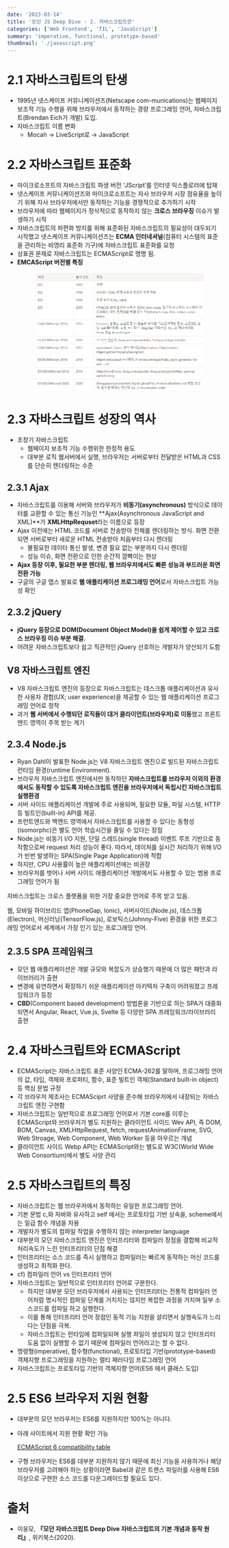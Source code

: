 ```yaml
---
date: '2023-03-14'
title: '모던 JS Deep Dive - 2. 자바스크립트란'
categories: ['Web Frontend', 'TIL', 'JavaScript']
summary: 'imperative, functional, prototype-based'
thumbnail: './javascript.png'
---
```


# 2.1 자바스크립트의 탄생

- 1995년 넷스케이프 커뮤니케이션즈(Netscape com-munications)는 웹페이지 보조적 기능 수행을 위해 브라우저에서 동작하는 경량 프로그래밍 언어, 자바스크립트(Brendan Eich가 개발) 도입.
- 자바스크립트 이름 변화
  - Mocah → LiveScript로 → JavaScript

# 2.2 자바스크립트 표준화

- 마이크로소프트의 자바스크립트 파생 버전 ‘JScript’를 인터넷 익스플로러에 탑재
- 넷스케이프 커뮤니케이션즈와 마이크로소프트는 자사 브라우저 시장 점유율을 높이기 위해 자사 브라우저에서만 동작하는 기능을 경쟁적으로 추가하기 시작
- 브라우저에 따라 웹페이지가 정삭적으로 동작하지 않는 **크로스 브라우징** 이슈가 발생하기 시작
- 자바스크립트의 파편화 방지를 위해 표준화된 자바스크립트의 필요성이 대두되기 시작했고 넷스케이프 커뮤니케이션즈는 **ECMA 인터네셔널**(컴퓨터 시스템의 표준을 관리하는 비영리 표준화 기구)에 자바스크립트 표준화를 요청
- 상표권 문제로 자바스크립트는 ECMAScript로 명명 됨.
- **EMCAScript 버전별 특징**
  <figure>
  <img src="./modern js deep dive/ECMAScript.png" style="max-width:400px margin:0 auto;"/>
  </figure>

# 2.3 자바스크립트 성장의 역사

- 초창기 자바스크립트
  - 웹페이지 보조적 기능 수행위한 한정적 용도
  - 대부분 로직 웹서버에서 실행, 브라우저는 서버로부터 전달받은 HTML과 CSS를 단순히 렌더링하는 수준

## 2.3.1 Ajax

- 자바스크립트를 이용해 서버와 브라우저가 **비동기(asynchronous)** 방식으로 데이터를 교환할 수 있는 통신 기능인 **Ajax(Asynchronous JavaScript and XML)**가 **XMLHttpRequset**라는 이름으로 등장
- Ajax 이전에는 HTML 코드를 서버로 전송받아 전체를 렌더링하는 방식. 화면 전환되면 서버로부터 새로운 HTML 전송받아 처음부터 다시 렌더링
  - 불필요한 데이터 통신 발생, 변경 필요 없는 부분까지 다시 렌더링
  - 성능 이슈, 화면 전환으로 인한 순간적 깜빡이는 현상
- **Ajax 등장 이후, 필요한 부분 렌더링, 웹 브라우저에서도 빠른 성능과 부드러운 화면 전환 가능**
- 구글의 구글 맵스 발표로 **웹 애플리케이션 프로그래밍 언어**로서 자바스크립트 가능성 확인

## 2.3.2 jQuery

- **jQuery 등장으로 DOM(Document Object Model)을 쉽게 제어할 수 있고 크로스 브라우징 이슈 부분 해결.**
- 어려운 자바스크립트보다 쉽고 직관적인 jQuery 선호하는 개발자가 양산되기 도함

## V8 자바스크립트 엔진

- V8 자바스크립트 엔진의 등장으로 자바스크립트는 데스크톱 애플리케이션과 유사한 사용자 경험(UX; user experience)을 제공할 수 있는 웹 애플리케이션 프로그래밍 언어로 정착
- 과거 **웹 서버에서 수행되던 로직들이 대거 클라이언트(브라우저)로 이동**했고 프론트엔드 영역이 주목 받는 계기

## 2.3.4 Node.js

- Ryan Dahl이 발표한 Node.js는 V8 자바스크립트 엔진으로 빌드된 자바스크립트 런타임 환경(runtime Environment).
- 브라우저 자바스크립트 엔진에서만 동작하던 **자바스크립트를 브라우저 이외의 환경에서도 동작할 수 있도록 자바스크립트 엔진을 브라우저에서 독립시킨 자바스크립트 실행환경**
- 서버 사이드 애플리케이션 개발에 주로 사용되며, 필요한 모듈, 파일 시스템, HTTP 등 빌트인(built-in) API를 제공.
- 프런트엔드와 백엔드 영역에서 자바스크립트를 사용할 수 있다는 동형성(isomorphc)은 별도 언어 학습시간을 줄일 수 있다는 장점
- Node.js는 비동기 I/O 지원, 단일 스레드(single thread) 이벤트 루프 기반으로 동작함으로써 request 처리 성능이 좋다. 따라서, 데이처를 실시간 처리하기 위해 I/O가 빈번 발생하는 SPA(Single Page Application)에 적합
- 하지만, CPU 사용률이 높은 애플리케이션에는 비권장
- 브라우저를 벗어나 서버 사이드 애플리케이션 개발에서도 사용할 수 있는 범용 프로그래밍 언어가 됨

자바스크립트는 크로스 플랫폼을 위한 가장 중요한 언어로 주목 받고 있음.

웹, 모바일 하이브리드 앱(PhoneGap, Ionic), 서버사이드(Node.js), 데스크톱(Electron), 머신러닝(TensorFlow.js), 로보틱스(Johnny-Five) 환경을 위한 프로그래밍 언어로서 세계에서 가장 인기 있는 프로그래밍 언어.

## 2.3.5 SPA 프레임워크

- 모던 웹 애플리케이션은 개발 규모와 복잡도가 상승했기 때문에 더 많은 패턴과 라이브러리가 출현
- 변경에 유연하면서 확장하기 쉬운 애플리케이션 아키텍처 구축이 어려워졌고 프레임워크가 등장
- **CBD**(Component based development) 방법론을 기반으로 하는 SPA가 대중화되면서 Angular, React, Vue.js, Svelte 등 다양한  SPA 프레임워크/라이브러리 출현

# 2.4 자바스크립트와 ECMAScript

- ECMAScript는 자바스크립트 표준 사양인 ECMA-262를 말하며, 프로그래밍 언어의 값, 타입, 객체와 프로퍼티, 함수, 표준 빌트인 객체(Standard built-in object)등 핵심 문법 규정
- 각 브라우저 제조사는 ECMASciprt 사양을 준수해 브라우저에서 내장되는 자바스크립트 엔진 구현함
- 자바스크립트는 일반적으로 프로그래밍 언어로서 기본 core를 이루는 ECMAScript와 브라우저가 별도 지원하는 클라이언트 사이드 Wev API, 즉 DOM, BOM, Canvas, XMLHttpRequest, fetch, requestAnimationFrame, SVG, Web Stroage, Web Component, Web Worker 등을 아우르는 개념
- 클라이언트 사이드 Webp API는 ECMAScript와는 별도로 W3C(World Wide Web Consortium)에서 별도 사양 관리

# 2.5 자바스크립트의 특징

- 자바스크립트는 웹 브라우저에서 동작하는 유일한 프로그래밍 언어.
- 기본 문법 c,와 자바와 유사하고 self 에서는 프로토타입 기반 상속을, scheme에서는 일급 함수 개념을 차용
- 개발자가 별도의 컴파일 작업을 수행하지 않는 interpreter language
- 대부분의 모던 자바스크립트 엔진은 인터프리터와 컴파일러 장점을 결합해 비교적 처리속도가 느린 인터프리터의 단점 해결
- 인터프리터는 소스 코드를 즉시 실행하고 컴파일러는 빠르게 동작하는 머신 코드를 생성하고 최적화 한다.
- cf) 컴파일러 언어 vs 인터프리터 언어
- 자바스크립트는 일반적으로 인터프리터 언어로 구분한다.
  - 하지만 대부분 모던 브라우저에서 사용되는 인터프리터는 전통적 컴파일러 언어처럼 명시적인 컴파일 단계를 거치지는 않지만 복잡한 과정을 거치며 일부 소스코드를 컴파일 하고 실행한다.
  - 이를 통해 인터프리터 언어 장점인 동적 기능 지원을 살리면서 실행속도가 느리다는 단점을 극복.
  - 자바스크립트는 런타임에 컴파일되며 실행 파일이 생성되지 않고 인터프리터 도움 없이 실행할 수 없기 때문에 컴파일러 언어라고는 할 수 없다.
- 명령형(imperative), 함수형(functional), 프로토타입 기반(prototype-based) 객체지향 프로그래밍을 지원하는 멀티 패러다임 프로그래밍 언어
- 자바스크립트는 프로토타입 기반의 객체지향 언어(ES6 에서 클래스 도입)

# 2.5 ES6 브라우저 지원 현황

- 대부분의 모던 브라우저는 ES6를 지원하지만 100%는 아니다.
- 아래 사이트에서 지원 현황 확인 가능

  [ECMAScript 6 compatibility table](http://kangax.github.io/compat-table/es6/)

- 구형 브라우저는 ES6를 대부분 지원하지 않기 때문에 최신 기능을 사용하거나 해당 브라우저를 고려해야 하는 상황이라면 Babel과 같은 트랜스 파일러를 사용해 ES6 이상으로 구현한 소스 코드를 다운그레이드할 필요도 있다.

# 출처

- 이웅모, **『모던 자바스크립트 Deep Dive 자바스크립트의 기본 개념과 동작 원리』**, 위키북스(2020).
